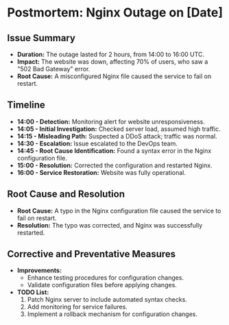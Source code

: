 # Postmortem: Nginx Outage on [Date]

## Issue Summary
- **Duration:** The outage lasted for 2 hours, from 14:00 to 16:00 UTC.
- **Impact:** The website was down, affecting 70% of users, who saw a "502 Bad Gateway" error.
- **Root Cause:** A misconfigured Nginx file caused the service to fail on restart.

## Timeline
- **14:00 - Detection:** Monitoring alert for website unresponsiveness.
- **14:05 - Initial Investigation:** Checked server load, assumed high traffic.
- **14:15 - Misleading Path:** Suspected a DDoS attack; traffic was normal.
- **14:30 - Escalation:** Issue escalated to the DevOps team.
- **14:45 - Root Cause Identification:** Found a syntax error in the Nginx configuration file.
- **15:00 - Resolution:** Corrected the configuration and restarted Nginx.
- **16:00 - Service Restoration:** Website was fully operational.

## Root Cause and Resolution
- **Root Cause:** A typo in the Nginx configuration file caused the service to fail on restart.
- **Resolution:** The typo was corrected, and Nginx was successfully restarted.

## Corrective and Preventative Measures
- **Improvements:**
  - Enhance testing procedures for configuration changes.
  - Validate configuration files before applying changes.
- **TODO List:**
  1. Patch Nginx server to include automated syntax checks.
  2. Add monitoring for service failures.
  3. Implement a rollback mechanism for configuration changes.


